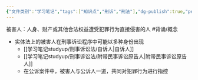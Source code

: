 ```yaml
---
{"文件类别":"学习笔记","tags":["知识点","刑诉","刑法"],"dg-publish":true,"permalink":"/学习笔记studyup/刑事诉讼法/被害人/","dgPassFrontmatter":true,"created":"2024-09-14T14:39:48.382+08:00","updated":"2024-10-24T16:06:18.477+08:00"}
---
```


被害人：人身、财产或其他合法权益遭受犯罪行为直接侵害的人 #背诵/概念 
- 实体法上的被害人在刑事诉讼程序中可能以多种身份出现
	- [[学习笔记studyup/刑事诉讼法/自诉人\|自诉人]]
	- [[学习笔记studyup/刑事诉讼法/附带民事诉讼原告人\|附带民事诉讼原告人]]
	- 在公诉案件中，被害人与公诉人一道，共同对犯罪行为进行指控